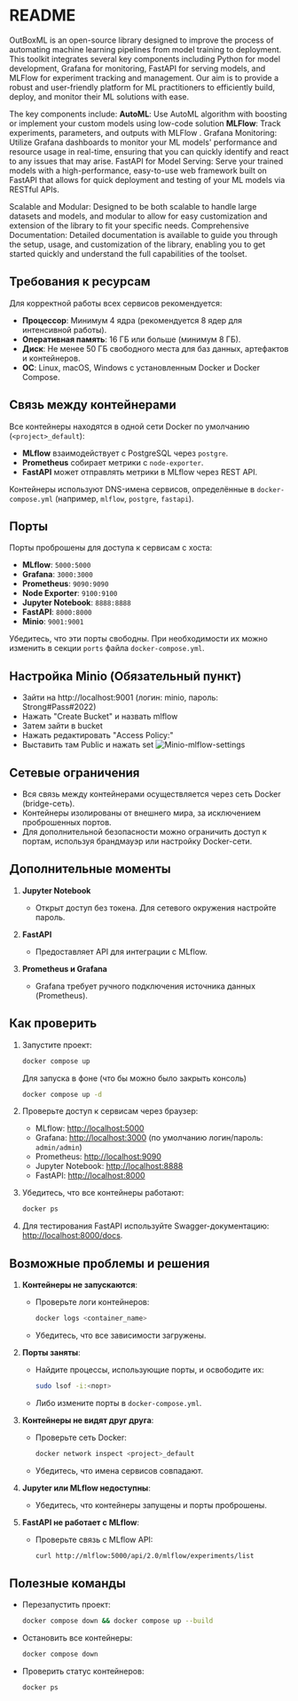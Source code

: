 # README
OutBoxML is an open-source library designed to improve the process of automating machine learning pipelines from model training to deployment. This toolkit integrates several key components including Python for model development, Grafana for monitoring, FastAPI for serving models, and MLFlow for experiment tracking and management. Our aim is to provide a robust and user-friendly platform for ML practitioners to efficiently build, deploy, and monitor their ML solutions with ease. 

The key components include:
**AutoML**: Use AutoML algorithm with boosting or implement your custom models using low-code solution 
**MLFlow**: Track experiments, parameters, and outputs with MLFlow .
Grafana Monitoring: Utilize Grafana dashboards to monitor your ML models' performance and resource usage in real-time, ensuring that you can quickly identify and react to any issues that may arise.
FastAPI for Model Serving: Serve your trained models with a high-performance, easy-to-use web framework built on FastAPI that allows for quick deployment and testing of your ML models via RESTful APIs.

Scalable and Modular: Designed to be both scalable to handle large datasets and models, and modular to allow for easy customization and extension of the library to fit your specific needs.
Comprehensive Documentation: Detailed documentation is available to guide you through the setup, usage, and customization of the library, enabling you to get started quickly and understand the full capabilities of the toolset.

## Требования к ресурсам
Для корректной работы всех сервисов рекомендуется:
- **Процессор**: Минимум 4 ядра (рекомендуется 8 ядер для интенсивной работы).
- **Оперативная память**: 16 ГБ или больше (минимум 8 ГБ).
- **Диск**: Не менее 50 ГБ свободного места для баз данных, артефактов и контейнеров.
- **ОС**: Linux, macOS, Windows с установленным Docker и Docker Compose.

## Связь между контейнерами
Все контейнеры находятся в одной сети Docker по умолчанию (`<project>_default`):
- **MLflow** взаимодействует с PostgreSQL через `postgre`.
- **Prometheus** собирает метрики с `node-exporter`.
- **FastAPI** может отправлять метрики в MLflow через REST API.

Контейнеры используют DNS-имена сервисов, определённые в `docker-compose.yml` (например, `mlflow`, `postgre`, `fastapi`).

## Порты
Порты проброшены для доступа к сервисам с хоста:
- **MLflow**: `5000:5000`
- **Grafana**: `3000:3000`
- **Prometheus**: `9090:9090`
- **Node Exporter**: `9100:9100`
- **Jupyter Notebook**: `8888:8888`
- **FastAPI**: `8000:8000`
- **Minio**: `9001:9001`

Убедитесь, что эти порты свободны. При необходимости их можно изменить в секции `ports` файла `docker-compose.yml`.

## Настройка Minio (Обязательный пункт)
- Зайти на http://localhost:9001 (логин: minio, пароль: Strong#Pass#2022)
- Нажать "Create Bucket" и назвать mlflow
- Затем зайти в bucket
- Нажать редактировать "Access Policy:"
- Выставить там Public и нажать set
![Minio-mlflow-settings](outboxml/image.png)

## Сетевые ограничения
- Вся связь между контейнерами осуществляется через сеть Docker (bridge-сеть).
- Контейнеры изолированы от внешнего мира, за исключением проброшенных портов.
- Для дополнительной безопасности можно ограничить доступ к портам, используя брандмауэр или настройку Docker-сети.

## Дополнительные моменты
1. **Jupyter Notebook**
   - Открыт доступ без токена. Для сетевого окружения настройте пароль.

2. **FastAPI**
   - Предоставляет API для интеграции с MLflow.

3. **Prometheus и Grafana**
   - Grafana требует ручного подключения источника данных (Prometheus).

## Как проверить
1. Запустите проект:
   ```bash
   docker compose up
   ```
   Для запуска в фоне (что бы можно было закрыть консоль)
   ```bash
   docker compose up -d
   ```

2. Проверьте доступ к сервисам через браузер:
   - MLflow: [http://localhost:5000](http://localhost:5000)
   - Grafana: [http://localhost:3000](http://localhost:3000) (по умолчанию логин/пароль: `admin/admin`)
   - Prometheus: [http://localhost:9090](http://localhost:9090)
   - Jupyter Notebook: [http://localhost:8888](http://localhost:8888)
   - FastAPI: [http://localhost:8000](http://localhost:8000)

3. Убедитесь, что все контейнеры работают:
   ```bash
   docker ps
   ```

4. Для тестирования FastAPI используйте Swagger-документацию: [http://localhost:8000/docs](http://localhost:8000/docs).

## Возможные проблемы и решения
1. **Контейнеры не запускаются**:
   - Проверьте логи контейнеров:
     ```bash
     docker logs <container_name>
     ```
   - Убедитесь, что все зависимости загружены.

2. **Порты заняты**:
   - Найдите процессы, использующие порты, и освободите их:
     ```bash
     sudo lsof -i:<порт>
     ```
   - Либо измените порты в `docker-compose.yml`.

3. **Контейнеры не видят друг друга**:
   - Проверьте сеть Docker:
     ```bash
     docker network inspect <project>_default
     ```
   - Убедитесь, что имена сервисов совпадают.

4. **Jupyter или MLflow недоступны**:
   - Убедитесь, что контейнеры запущены и порты проброшены.

5. **FastAPI не работает с MLflow**:
   - Проверьте связь с MLflow API:
     ```bash
     curl http://mlflow:5000/api/2.0/mlflow/experiments/list
     ```

## Полезные команды
- Перезапустить проект:
  ```bash
  docker compose down && docker compose up --build
  ```
- Остановить все контейнеры:
  ```bash
  docker compose down
  ```
- Проверить статус контейнеров:
  ```bash
  docker ps
  
